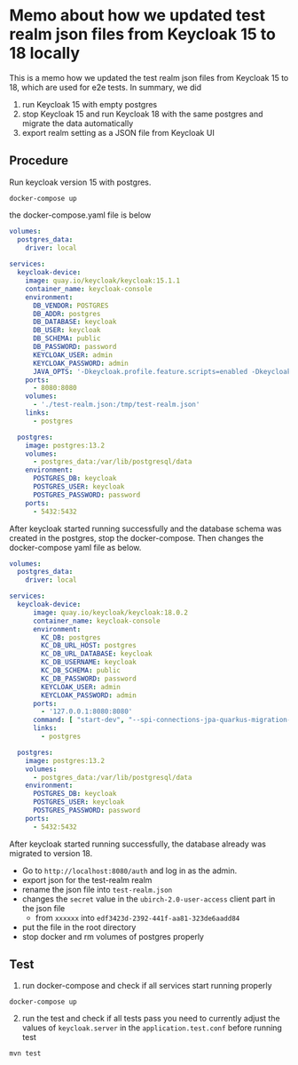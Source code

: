 # Memo about how we updated test realm json files from Keycloak 15 to 18 locally
This is a memo how we updated the test realm json files from Keycloak 15 to 18, which are used for e2e tests.
In summary, we did
1. run Keycloak 15 with empty postgres
2. stop Keycloak 15 and run Keycloak 18 with the same postgres and migrate the data automatically
3. export realm setting as a JSON file from Keycloak UI

## Procedure
Run keycloak version 15 with postgres.
```shell
docker-compose up
```

the docker-compose.yaml file is below
```yaml
volumes:
  postgres_data:
    driver: local
    
services:
  keycloak-device:
    image: quay.io/keycloak/keycloak:15.1.1
    container_name: keycloak-console
    environment:
      DB_VENDOR: POSTGRES
      DB_ADDR: postgres
      DB_DATABASE: keycloak
      DB_USER: keycloak
      DB_SCHEMA: public
      DB_PASSWORD: password
      KEYCLOAK_USER: admin
      KEYCLOAK_PASSWORD: admin
      JAVA_OPTS: '-Dkeycloak.profile.feature.scripts=enabled -Dkeycloak.profile.feature.upload_scripts=enabled -Dkeycloak.migration.action=import -Dkeycloak.migration.provider=singleFile -Dkeycloak.migration.file=/tmp/test-realm.json -Dkeycloak.migration.strategy=IGNORE_EXISTING'
    ports:
      - 8080:8080
    volumes:
      - './test-realm.json:/tmp/test-realm.json'
    links:
      - postgres

  postgres:
    image: postgres:13.2
    volumes:
      - postgres_data:/var/lib/postgresql/data
    environment:
      POSTGRES_DB: keycloak
      POSTGRES_USER: keycloak
      POSTGRES_PASSWORD: password
    ports:
      - 5432:5432
```

After keycloak started running successfully and the database schema was created in the postgres, stop the docker-compose.
Then changes the docker-compose yaml file as below.

```yaml
volumes:
  postgres_data:
    driver: local

services:    
  keycloak-device:
      image: quay.io/keycloak/keycloak:18.0.2
      container_name: keycloak-console
      environment:
        KC_DB: postgres
        KC_DB_URL_HOST: postgres
        KC_DB_URL_DATABASE: keycloak
        KC_DB_USERNAME: keycloak
        KC_DB_SCHEMA: public
        KC_DB_PASSWORD: password
        KEYCLOAK_USER: admin
        KEYCLOAK_PASSWORD: admin
      ports:
        - '127.0.0.1:8080:8080'
      command: [ "start-dev", "--spi-connections-jpa-quarkus-migration-strategy=update", "--http-relative-path=/auth"]
      links:
        - postgres

  postgres:
    image: postgres:13.2
    volumes:
      - postgres_data:/var/lib/postgresql/data
    environment:
      POSTGRES_DB: keycloak
      POSTGRES_USER: keycloak
      POSTGRES_PASSWORD: password
    ports:
      - 5432:5432
```

After keycloak started running successfully, the database already was migrated to version 18.

- Go to `http://localhost:8080/auth` and log in as the admin.
- export json for the test-realm realm
- rename the json file into `test-realm.json`
- changes the `secret` value in the `ubirch-2.0-user-access` client part in the json file
    - from `xxxxxx` into `edf3423d-2392-441f-aa81-323de6aadd84`
- put the file in the root directory
- stop docker and rm volumes of postgres properly

## Test
1. run docker-compose and check if all services start running properly
```shell
docker-compose up
```

2. run the test and check if all tests pass
you need to currently adjust the values of `keycloak.server` in the `application.test.conf` before running test
```shell
mvn test
```
